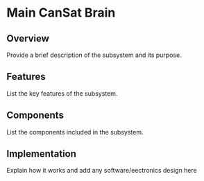 # Main CanSat Brain
## Overview
Provide a brief description of the subsystem and its purpose.

## Features
List the key features of the subsystem.

## Components
List the components included in the subsystem.

## Implementation
Explain how it works and add any software/eectronics design here